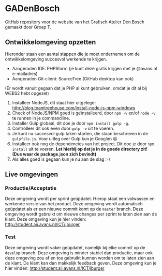 # GADenBosch
GitHub repository voor de website van het Grafisch Atelier Den Bosch gemaakt door Groep T.

## Ontwikkelomgeving opzetten

Hieronder staan een aantal stappen die je moet ondernemen om de ontwikkelomgeving succesvol werkende te krijgen.

- Aangeraden IDE: PHPStorm (je kunt deze gratis krijgen met je @avans.nl e-mailadres)
- Aangeraden Git-client: SourceTree (GitHub desktop kan ook)

(Er wordt vanuit gegaan dat je PHP al kunt gebruiken, omdat je dit al bij WEBS2 hebt opgezet)

1. Installeer NodeJS, dit staat hier uitgelegd: http://blog.teamtreehouse.com/install-node-js-npm-windows
2. Check of NodeJS/NPM goed is geïnstalleerd, door `npm -v` en/of `node -v` te runnen in je commandline.
3. Installer Gulp globaal, dit doe je door `npm install gulp -g`.
4. Controlleer dit ook even door `gulp -v` uit te voeren.
5. Je kunt nu succesvol gulp taken starten, die staan beschreven in de `gulpfile.js`. Voor uitleg over Gulp kun je Googlen :smiley:
6. Installeer ook nog de dependencies van het project. Dit doe je door `npm install` uit te voeren. **Let hierbij op dat je in de goede directory zit! (Dus waar de package.json zich bevindt)**
7. Als alles goed is gegaan kun je nu aan de slag :-)

## Live omgevingen

### Productie/Acceptatie
Deze omgeving wordt per sprint geüpdatet. Hierop staat een volwassen en werkende versie van het product. Deze omgeving wordt automatisch geüpdatet als er een nieuwe commit komt op de `master` branch. Deze omgeving wordt gebruikt om nieuwe changes per sprint te laten zien aan de klant.
Deze omgeving kun je hier vinden: http://student.aii.avans.nl/ICT/jburger

### Test
Deze omgeving wordt vaker geüpdatet, namelijk bij elke commit op de `develop` branch. Deze omgeving is minder stabiel dan productie, maar ook deze omgeving zou af en toe gebruikt kunnen worden om te laten zien aan de klant. De klant kan dan makkelijk feedback geven.
Deze omgeving kun je hier vinden: http://student.aii.avans.nl/ICT/jburger
